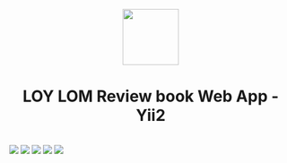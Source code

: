<p align="center">
    <a href="https://github.com/yiisoft" target="_blank">
        <img src="https://avatars0.githubusercontent.com/u/993323" height="100px">
    </a>
    <h1 align="center">LOY LOM Review book Web App - Yii2</h1>
    <br>
    <img src="https://github.com/user-attachments/assets/6178aaf0-6dd3-4e19-a494-e70a64e6855f" >
     <img src="https://mailrmuttac-my.sharepoint.com/:i:/g/personal/1165109070078_mail_rmutt_ac_th/ERoQ_0O5Xw5NpbAP5QsHPFQBl2st0JjuTmN4wuQn0flQ_g?e=VgKien" >
     <img src="https://github.com/user-attachments/assets/fecbcc7c-bc7a-4804-8ecb-664c91aea688" >
     <img src="https://github.com/user-attachments/assets/a394d7ee-b45b-4619-b57f-27ccb845ad78" >
     <img src="(https://github.com/user-attachments/assets/e6d34c66-3d3e-4fac-a24a-cf1c6676b7b8" >


</p>
 

